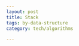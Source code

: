 ```yaml
---
layout: post
title: Stack
tags: by-data-structure
category: tech/algorithms

---
```


<script src="https://gist.github.com/selimslab/3094be61634d8ebbf9d14084e710fd67.js"></script>

<script src="https://gist.github.com/selimslab/14755fdebc06f2420cc5e6ef35484f0e.js"></script>